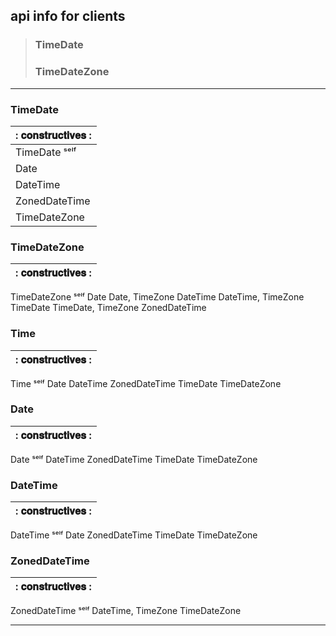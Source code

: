 ## api info for clients

> ### TimeDate
> ### TimeDateZone

----

### TimeDate

|:  𝐜𝐨𝐧𝐬𝐭𝐫𝐮𝐜𝐭𝐢𝐯𝐞𝐬   :|
|:---------------|
| TimeDate ˢᵉˡᶠ    |
| Date           |
| DateTime       |
| ZonedDateTime  |
| TimeDateZone   |

### TimeDateZone

|:  𝐜𝐨𝐧𝐬𝐭𝐫𝐮𝐜𝐭𝐢𝐯𝐞𝐬   :|
|:---------------|
 TimeDateZone ˢᵉˡᶠ
 Date
 Date, TimeZone
 DateTime
 DateTime, TimeZone
 TimeDate
 TimeDate, TimeZone
 ZonedDateTime

### Time

|:  𝐜𝐨𝐧𝐬𝐭𝐫𝐮𝐜𝐭𝐢𝐯𝐞𝐬   :|
|:---------------|
 Time ˢᵉˡᶠ
 Date
 DateTime
 ZonedDateTime
 TimeDate
 TimeDateZone

### Date

|:  𝐜𝐨𝐧𝐬𝐭𝐫𝐮𝐜𝐭𝐢𝐯𝐞𝐬   :|
|:---------------|
 Date ˢᵉˡᶠ
 DateTime
 ZonedDateTime
 TimeDate
 TimeDateZone

### DateTime

|:  𝐜𝐨𝐧𝐬𝐭𝐫𝐮𝐜𝐭𝐢𝐯𝐞𝐬   :|
|:---------------|
 DateTime ˢᵉˡᶠ
 Date
 ZonedDateTime
 TimeDate
 TimeDateZone

### ZonedDateTime

|:  𝐜𝐨𝐧𝐬𝐭𝐫𝐮𝐜𝐭𝐢𝐯𝐞𝐬   :|
|:---------------|
 ZonedDateTime ˢᵉˡᶠ
 DateTime, TimeZone
 TimeDateZone

----
